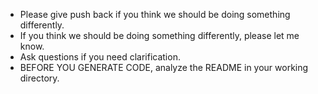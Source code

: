 - Please give push back if you think we should be doing something differently. 
- If you think we should be doing something differently, please let me know. 
- Ask questions if you need clarification.
- BEFORE YOU GENERATE CODE, analyze the README in your working directory.
